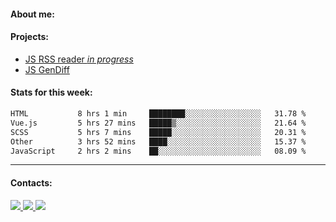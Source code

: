 #### About me:

#### Projects:
- [JS RSS reader *in progress*](https://github.com/GKoil/frontend-project-lvl3)
- [JS GenDiff](https://github.com/GKoil/GenDiff)

#### Stats for this week:
<!--START_SECTION:waka-->

```txt
HTML           8 hrs 1 min     ████████░░░░░░░░░░░░░░░░░   31.78 %
Vue.js         5 hrs 27 mins   █████▒░░░░░░░░░░░░░░░░░░░   21.64 %
SCSS           5 hrs 7 mins    █████░░░░░░░░░░░░░░░░░░░░   20.31 %
Other          3 hrs 52 mins   ████░░░░░░░░░░░░░░░░░░░░░   15.37 %
JavaScript     2 hrs 2 mins    ██░░░░░░░░░░░░░░░░░░░░░░░   08.09 %
```

<!--END_SECTION:waka-->
---
#### Contacts:

<a target='_blank' title='LinkedIn' href="https://www.linkedin.com/in/gkoil/">
  <img src="https://img.shields.io/badge/LinkedIn-0077B5?style=for-the-badge&logo=linkedin&logoColor=white" />
</a>
<a target='_blank' title='Telegram' href="https://t.me/gkoil">
  <img src="https://img.shields.io/badge/Telegram-2CA5E0?style=for-the-badge&logo=telegram&logoColor=white" />
</a>
<a target='_blank' title='Gmail' href="mailto: gk.grigorev@gmail.com">
  <img src="https://img.shields.io/badge/Gmail-D14836?style=for-the-badge&logo=gmail&logoColor=white" />
</a>

